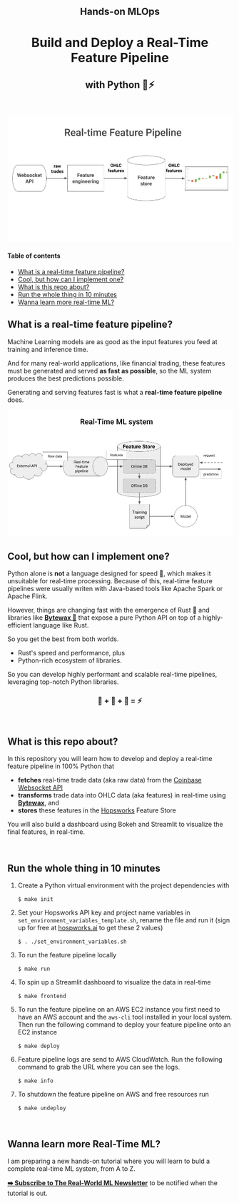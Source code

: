 <div align="center">
    <h2>Hands-on MLOps</h2>
    <h1>Build and Deploy a Real-Time Feature Pipeline</h1>
    <h2>with Python 🐍⚡</h2>
    <!-- <i>by Pau Labarta Bajo</i> -->
    <!-- <i><a href="">Bytewax</a></i> + <i><a href="">Hopsworks</a></i> = 🚀 -->
</div>

<!-- <div align="center">
    <sub>Let's connect 🤗</sub>
    <br />
    <a href="https://twitter.com/paulabartabajo_">Twitter</a> •
    <a href="https://www.linkedin.com/in/pau-labarta-bajo-4432074b/">LinkedIn</a> •
    <a href="https://paulabartabajo.substack.com/">Newsletter</a>
<br />

</div> -->

<br>

<p align="center">
  <img src="./images/real_time_feature_pipeline.gif" width='750' />
</p>

#### Table of contents
* [What is a real-time feature pipeline?](#what-is-a-real-time-feature-pipeline)
* [Cool, but how can I implement one?](#cool-but-how-can-i-implement-one)
* [What is this repo about?](#what-is-this-repo-about)
* [Run the whole thing in 10 minutes](#run-the-whole-thing-in-10-minutes)
* [Wanna learn more real-time ML?](#wanna-learn-more-real-time-ml)

## What is a real-time feature pipeline?

Machine Learning models are as good as the input features you feed at training and inference time.

And for many real-world applications, like financial trading, these features must be generated and served **as fast as possible**, so the ML system produces the best predictions possible.

Generating and serving features fast is what a **real-time feature pipeline** does.

<p align="center">
  <img src="./images/real_time_feature_pipeline_within_system.gif" width='750' />
</p>

## Cool, but how can I implement one?
Python alone is **not** a language designed for speed 🐢, which makes it unsuitable for real-time processing. Because of this, real-time feature pipelines were usually writen with Java-based tools like Apache Spark or Apache Flink.

However, things are changing fast with the emergence of Rust 🦀 and libraries like **[Bytewax 🐝](https://github.com/bytewax/bytewax?utm_source=pau&utm_medium=partner&utm_content=github)** that expose a pure Python API on top of a highly-efficient language like Rust.

So you get the best from both worlds.

- Rust's speed and performance, plus
- Python-rich ecosystem of libraries.

So you can develop highly performant and scalable real-time pipelines, leveraging top-notch Python libraries.

<p align="center">
  <h3 align="center">🦀 + 🐝 + 🐍 = ⚡</h3>
</p>

<br>

## What is this repo about?

In this repository you will learn how to develop and deploy a real-time feature pipeline in 100% Python that

* **fetches** real-time trade data (aka raw data) from the [Coinbase Websocket API](https://help.coinbase.com/en/cloud/websocket-feeds/exchange)
* **transforms** trade data into OHLC data (aka features) in real-time using **[Bytewax](https://bytewax.io/?utm_source=pau&utm_medium=partner&utm_content=github)**, and
* **stores** these features in the [Hopsworks]() Feature Store

You will also build a dashboard using Bokeh and Streamlit to visualize the final features, in real-time.

<br>

## Run the whole thing in 10 minutes

1. Create a Python virtual environment with the project dependencies with
    ```
    $ make init
    ```

2. Set your Hopsworks API key and project name variables in `set_environment_variables_template.sh`, rename the file and run it (sign up for free at [hospworks.ai](https://app.hopsworks.ai/?utm_source=pau&utm_medium=pau&utm_content=github) to get these 2 values)
    ```
    $ . ./set_environment_variables.sh
    ```

3. To run the feature pipeline locally
    ```
    $ make run
    ```

4. To spin up a Streamlit dashboard to visualize the data in real-time
    ```
    $ make frontend
    ```

5. To run the feature pipeline on an AWS EC2 instance you first need to have an AWS account and the `aws-cli` tool installed in your local system. Then run the following command to deploy your feature pipeline onto an EC2 instance
    ```
    $ make deploy
    ```

6. Feature pipeline logs are send to AWS CloudWatch. Run the following command to grab the URL where you can see the logs.
    ```
    $ make info
    ```

7. To shutdown the feature pipeline on AWS and free resources run
    ```
    $ make undeploy
    ```

<br>

<!-- ## Deployment options

There are at least 3 ways to deploy your flows to production.

1. **Deployment to an AWS EC2 instance**
In this repository we use Bytewax as our stream-processing engine and the [`waxctl`](https://bytewax.io/>docs/deployment/waxctl-aws) command line tool to deploy our dataflow to EC2. EC2 instances are enough for a proof-of-concept, but they are not the best way to scale your systems when you grow.

2. **Deployment to a Kubernetes cluster**
If you want to deploy the pipeline to a Kubernetes cluster, you will need to adjust the arguments passed to `waxctl` in the `Makefile`. Check the documentation [here](https://bytewax.io/docs/deployment/waxctl) to learn how.

3. **Deployment to the Bytewax Platform** (serverless)
If you want to add real-time processing to your systems without worrying about extra infrastructure, check out the [Bytewax Platform](https://bytewax.io/platform). -->

## Wanna learn more Real-Time ML?

I am preparing a new hands-on tutorial where you will learn to buld a complete real-time ML system, from A to Z.

**[➡️ Subscribe to The Real-World ML Newsletter](https://paulabartabajo.substack.com/)** to be notified when the tutorial is out.

